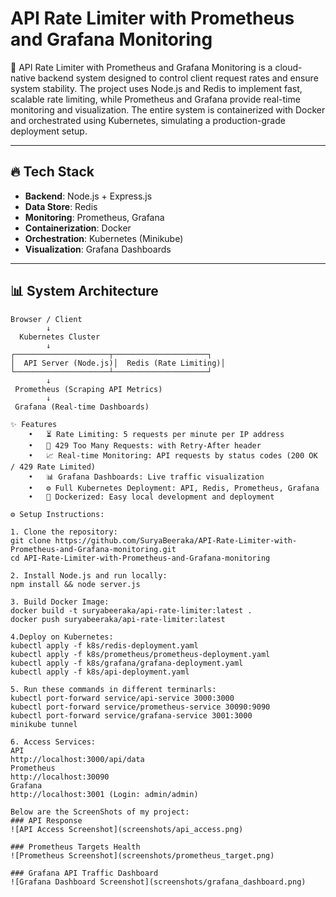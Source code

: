 # API Rate Limiter with Prometheus and Grafana Monitoring

🚀 API Rate Limiter with Prometheus and Grafana Monitoring is a cloud-native backend system designed to control client request rates and ensure system stability. The project uses Node.js and Redis to implement fast, scalable rate limiting, while Prometheus and Grafana provide real-time monitoring and visualization. The entire system is containerized with Docker and orchestrated using Kubernetes, simulating a production-grade deployment setup.

---

## 🔥 Tech Stack

- **Backend**: Node.js + Express.js
- **Data Store**: Redis
- **Monitoring**: Prometheus, Grafana
- **Containerization**: Docker
- **Orchestration**: Kubernetes (Minikube)
- **Visualization**: Grafana Dashboards

---

## 📊 System Architecture

```plaintext
Browser / Client
        ↓
  Kubernetes Cluster
        ↓
┌─────────────────────┬─────────────────────┐
│  API Server (Node.js)│  Redis (Rate Limiting)│
└─────────────────────┴─────────────────────┘
        ↓
 Prometheus (Scraping API Metrics)
        ↓
 Grafana (Real-time Dashboards)

✨ Features
	•	⏳ Rate Limiting: 5 requests per minute per IP address
	•	🚫 429 Too Many Requests: with Retry-After header
	•	📈 Real-time Monitoring: API requests by status codes (200 OK / 429 Rate Limited)
	•	📊 Grafana Dashboards: Live traffic visualization
	•	⚙️ Full Kubernetes Deployment: API, Redis, Prometheus, Grafana
	•	🐳 Dockerized: Easy local development and deployment

⚙️ Setup Instructions:

1. Clone the repository:
git clone https://github.com/SuryaBeeraka/API-Rate-Limiter-with-Prometheus-and-Grafana-monitoring.git
cd API-Rate-Limiter-with-Prometheus-and-Grafana-monitoring

2. Install Node.js and run locally:
npm install && node server.js

3. Build Docker Image:
docker build -t suryabeeraka/api-rate-limiter:latest .
docker push suryabeeraka/api-rate-limiter:latest

4.Deploy on Kubernetes:
kubectl apply -f k8s/redis-deployment.yaml
kubectl apply -f k8s/prometheus/prometheus-deployment.yaml
kubectl apply -f k8s/grafana/grafana-deployment.yaml
kubectl apply -f k8s/api-deployment.yaml

5. Run these commands in different terminarls:
kubectl port-forward service/api-service 3000:3000
kubectl port-forward service/prometheus-service 30090:9090
kubectl port-forward service/grafana-service 3001:3000
minikube tunnel

6. Access Services:
API
http://localhost:3000/api/data
Prometheus
http://localhost:30090
Grafana
http://localhost:3001 (Login: admin/admin)

Below are the ScreenShots of my project:
### API Response
![API Access Screenshot](screenshots/api_access.png)

### Prometheus Targets Health
![Prometheus Screenshot](screenshots/prometheus_target.png)

### Grafana API Traffic Dashboard
![Grafana Dashboard Screenshot](screenshots/grafana_dashboard.png)




